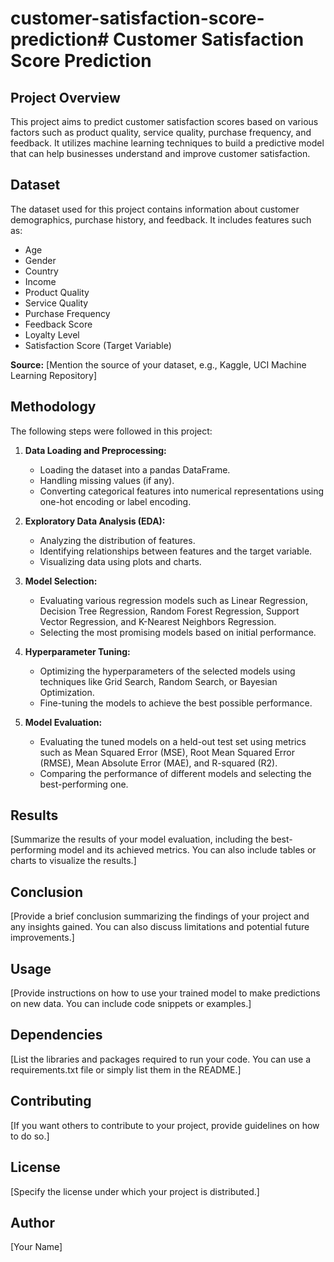 # customer-satisfaction-score-prediction# Customer Satisfaction Score Prediction

## Project Overview

This project aims to predict customer satisfaction scores based on various factors such as product quality, service quality, purchase frequency, and feedback. It utilizes machine learning techniques to build a predictive model that can help businesses understand and improve customer satisfaction.

## Dataset

The dataset used for this project contains information about customer demographics, purchase history, and feedback. It includes features such as:

- Age
- Gender
- Country
- Income
- Product Quality
- Service Quality
- Purchase Frequency
- Feedback Score
- Loyalty Level
- Satisfaction Score (Target Variable)

**Source:** [Mention the source of your dataset, e.g., Kaggle, UCI Machine Learning Repository]

## Methodology

The following steps were followed in this project:

1. **Data Loading and Preprocessing:**
   - Loading the dataset into a pandas DataFrame.
   - Handling missing values (if any).
   - Converting categorical features into numerical representations using one-hot encoding or label encoding.

2. **Exploratory Data Analysis (EDA):**
   - Analyzing the distribution of features.
   - Identifying relationships between features and the target variable.
   - Visualizing data using plots and charts.

3. **Model Selection:**
   - Evaluating various regression models such as Linear Regression, Decision Tree Regression, Random Forest Regression, Support Vector Regression, and K-Nearest Neighbors Regression.
   - Selecting the most promising models based on initial performance.

4. **Hyperparameter Tuning:**
   - Optimizing the hyperparameters of the selected models using techniques like Grid Search, Random Search, or Bayesian Optimization.
   - Fine-tuning the models to achieve the best possible performance.

5. **Model Evaluation:**
   - Evaluating the tuned models on a held-out test set using metrics such as Mean Squared Error (MSE), Root Mean Squared Error (RMSE), Mean Absolute Error (MAE), and R-squared (R2).
   - Comparing the performance of different models and selecting the best-performing one.

## Results

[Summarize the results of your model evaluation, including the best-performing model and its achieved metrics. You can also include tables or charts to visualize the results.]

## Conclusion

[Provide a brief conclusion summarizing the findings of your project and any insights gained. You can also discuss limitations and potential future improvements.]

## Usage

[Provide instructions on how to use your trained model to make predictions on new data. You can include code snippets or examples.]

## Dependencies

[List the libraries and packages required to run your code. You can use a requirements.txt file or simply list them in the README.]

## Contributing

[If you want others to contribute to your project, provide guidelines on how to do so.]

## License

[Specify the license under which your project is distributed.]

## Author

[Your Name]
